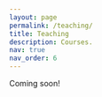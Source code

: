 ```yaml
---
layout: page
permalink: /teaching/
title: Teaching
description: Courses.
nav: true
nav_order: 6
---
```


Coming soon!
